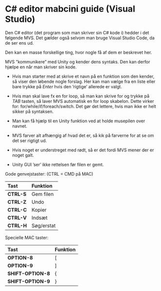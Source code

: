 # C# editor mabcini guide (Visual Studio)

Den C# editor (det program som man skriver sin C# kode i) hedder i det
følgende MVS. Det gælder også selvom man bruge Visual Studio Code, da de
ser ens ud.

Den kan en masse forskellige ting, hvor nogle få af dem er beskrevet
her.

MVS ”kommunikere” med Unity og kender dens syntaks. Den kan derfor
hjælpe en når man skriver sin kode.

- Hvis man starter med at skrive et navn på en funktion som den kender,
  så viser den løbende nogle forslag. Her kan man vælge fra en liste
  eller bare trykke på *Enter* hvis den ’rigtige’ allerede er valgt.

- Hvis man skal lave fx en for loop, så man kan skrive for og trykke på
  *TAB* tasten, så laver MVS automatisk en for loop skabelon. Dette
  virker for: for/while/if/foreach/switch. Det gør det lettere, hvis man
  ikke er helt sikker på syntaksen.

- Man kan få hjælp til en Unity funktion ved at holde musepilen over
  navnet.

- MVS farver alt afhængig af hvad det er, så kik på farverne for at se
  om det ser rigtigt ud.

- Hvis noget er understreget med rødt, så er det fordi MVS mener der er
  noget galt.

- Unity GUI ’ser’ ikke rettelsen før filen er gemt.

Gode genvejstaster: (CTRL = CMD på MAC)

| **Tast**   | **Funktion** |
|:-----------|:-------------|
| **CTRL-S** | Gem filen    |
| **CTRL-Z** | Undo         |
| **CTRL-C** | Kopier       |
| **CTRL-V** | Indsæt       |
| **CTRL-H** | Søg/erstat   |

Specielle MAC taster:

| **Tast**           | **Funktion** |
|:-------------------|:-------------|
| **OPTION-8**       | \[           |
| **OPTION-9**       | \]           |
| **SHIFT-OPTION-8** | {            |
| **SHIFT-OPTION-9** | }            |
